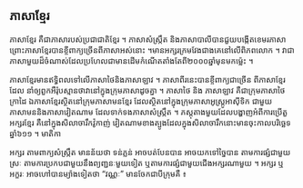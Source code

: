 ## ភាសាខ្មែរ

ភាសាខ្មែរ គឺជាភាសារបស់ប្រជាជាតិខ្មែរ ។ ភាសាសំស្ក្រឹត និងភាសាបាលីបាន​ជួយបង្កើតខេមរភាសា ព្រោះភាសាខ្មែរបានខ្ចីពាក្យច្រើនពីភាសាអស់នោះ ។ ​មានអក្សរក្រមវែងជាងគេនៅលើពិភពលោក ។​ វាជាភាសាមួយដ៏ចំណាស់​ ដែលប្រហែលជាមានដើមកំណើតតាំងតែពី​២០០០ឆ្នាំមុនមកម៉្លេះ ។

ភាសាខ្មែរមានឥទ្ធិពលទៅលើភាសាថៃនិងភាសាឡាវ ។ ​ភាសាពីរនេះបានខ្ចីពាក្យជាច្រើន ពីភាសាខ្មែរដែល នាំឲ្យពួកអឺរ៉ុបស្មានថាវានៅក្នុងក្រុមភាសាដូចគ្នា ។ ភាសាថៃ និង ភាសាឡាវ គឺជាក្រុមភាសាថៃក្រាដៃ ឯភាសាខ្មែរស្ថិតនៅក្រុមភាសាមនខ្មែរ ដែលស្ថិតនៅក្នុងក្រុមភាសាអូស្ត្រូអាស៊ីទិក ជាមួយភាសាមននិងភាសាវៀតណាម ដែលទាក់ទងភាសាសំស្ក្រឹត ។ ភស្តុតាងមួយដែលបង្ហាញអំពីការប្រើតួអក្សរខ្មែរ គឺនៅក្នុងសិលាចារឹកវ៉ូកាញ់ វៀតណាមខាងត្បូង​ដែលក្នុងសិលាចារឹកនោះមានចុះកាលបរិច្ឆេទ​ឆ្នាំ៦១១ ។
មាតិកា

អក្សរ តាម​ពាក្យ​សំស្ក្រឹត មាន​ន័យ​ថា ទន់​ភ្លន់​ អាច​បត់​បែន​បាន អាច​យក​ទៅ​ច្នៃ​បាន តាម​ការ​ផ្សំ​ជា​មួយ​ស្រៈ តាម​ការ​ប្រកប​ជា​មួយ​នឹង​ព្យញ្ជនៈ​មួយ​ទៀត ឬ​តាម​ការ​ផ្សំ​ជា​មួយ​ជើង​អក្សរ​ណា​មួយ ។ អក្សរ ​ឬ​អក្ខរៈ អាច​ហៅ​បាន​ម្យ៉ាង​ទៀត​ថា “វណ្ណៈ” មាន​ចែក​ជា​បី​ក្រុម​គឺ ៖


